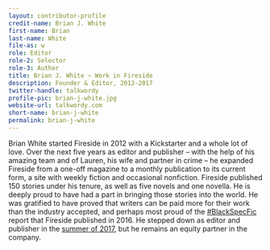 ```yaml
---
layout: contributor-profile
credit-name: Brian J. White
first-name: Brian
last-name: White
file-as: w
role: Editor
role-2: Selector
role-3: Author
title: Brian J. White — Work in Fireside
description: Founder & Editor, 2012-2017
twitter-handle: talkwordy
profile-pic: brian-j-white.jpg
website-url: talkwordy.com
short-name: brian-j-white
permalink: brian-j-white
---
```


Brian White started Fireside in 2012 with a Kickstarter and a whole lot of love. Over the next five years as editor and publisher – with the help of his amazing team and of Lauren, his wife and partner in crime – he expanded Fireside from a one-off magazine to a monthly publication to its current form, a site with weekly fiction and occasional nonfiction. Fireside published 150 stories under his tenure, as well as five novels and one novella. He is deeply proud to have had a part in bringing those stories into the world. He was gratified to have proved that writers can be paid more for their work than the industry accepted, and perhaps most proud of the [\#BlackSpecFic](https://medium.com/fireside-fiction-company/antiblack-racism-in-speculative-fiction-7e30eff97008) report that Fireside published in 2016. He stepped down as editor and publisher in the [summer of 2017](/teach-me-how-to-say-goodbye), but he remains an equity partner in the company.
